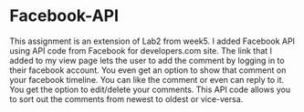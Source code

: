 # Facebook-API
This assignment is an extension of Lab2 from week5. I added Facebook API using API code from Facebook for developers.com site.
The link that I added to my view page lets the user to add the comment by logging in to their facebook account. You even get an option to show that comment on your facebook timeline.
You can like the comment or even can reply to it.
You get the option to edit/delete your comments.
This API code allows you to sort out the comments from newest to oldest or vice-versa.

